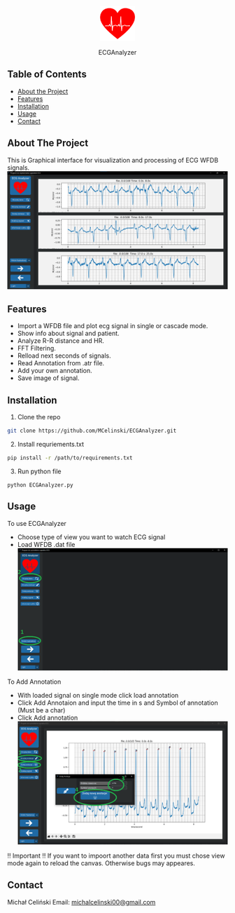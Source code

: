 <!--
repo name: ECGAnalyzer
description: An awesome README template to jumpstart your projects!
github name:  MCelinski
link: https://github.com/MCelinski/ECGAnalyzer
logo path: readmeimages/ecgg.png
screenshot: readmeimages/ss1.png
email: michalcelinski00@gmail.com
-->



<!-- PROJECT LOGO -->
<br />
<p align="center">
    <a href="LINK">
        <img src="readmeimages/ecgg.png" alt="Logo" width="80" height="80">
    </a>
    <p align="center">
        ECGAnalyzer
        <br />
    </p>




<!-- TABLE OF CONTENTS -->
## Table of Contents

* [About the Project](#about-the-project)
* [Features](#features)
* [Installation](#installation)
* [Usage](#usage)
* [Contact](#contact)



<!-- ABOUT THE PROJECT -->
## About The Project
This is Graphical interface for visualization and processing of ECG WFDB signals.
[![Product Name Screen Shot][product-screenshot]](readmeimages/ss1.png)

## Features
- Import a WFDB file and plot ecg signal in 
single or cascade mode.
- Show info about signal and patient.
- Analyze R-R distance and HR. 
- FFT Filtering.
- Relload next seconds of signals.
- Read Annotation from .atr file.
- Add your own annotation.
- Save image of signal.
## Installation

1. Clone the repo
```sh
git clone https://github.com/MCelinski/ECGAnalyzer.git
```
2. Install requriements.txt
```sh
pip install -r /path/to/requirements.txt
```
3. Run python file
```JS
python ECGAnalyzer.py
```
## Usage

To use ECGAnalyzer 
* Choose type of view you want to watch ECG signal
* Load WFDB .dat file 
[![Loading data][loading-data]](readmeimages/ss2.png)

To Add Annotation
* With loaded signal on single mode click load annotation
* Click Add Annotaion and input the time in s and Symbol of annotation (Must be a char)
* Click Add annotation
[![Adding Annotation][add-annotation]](readmeimages/ss3.png)

:bangbang: Important :bangbang:
If you want to impoort another data first you must chose view mode again to reload the canvas. Otherwise bugs may appeares.




## Contact

Michał Celiński 
Email: michalcelinski00@gmail.com

<!-- https://www.markdownguide.org/basic-syntax/#reference-style-links -->
[product-screenshot]: readmeimages/ss1.png
[loading-data]: readmeimages/ss2.png
[add-annotation]: readmeimages/ss3.png

